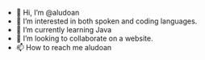 - 👋 Hi, I’m @aludoan
- 👀 I’m interested in both spoken and coding languages.
- 🌱 I’m currently learning Java
- 💞️ I’m looking to collaborate on a website.
- 📫 How to reach me aludoan

<!---
aludoan/aludoan is a ✨ special ✨ repository because its `README.md` (this file) appears on your GitHub profile.
You can click the Preview link to take a look at your changes.
--->

